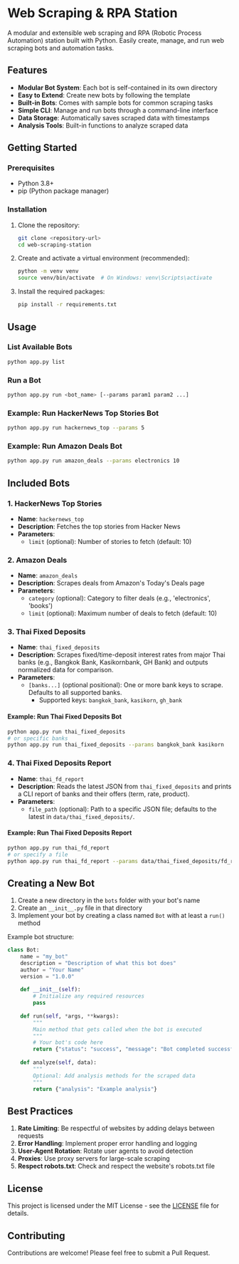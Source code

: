 # Web Scraping & RPA Station

A modular and extensible web scraping and RPA (Robotic Process Automation) station built with Python. Easily create, manage, and run web scraping bots and automation tasks.

## Features

- **Modular Bot System**: Each bot is self-contained in its own directory
- **Easy to Extend**: Create new bots by following the template
- **Built-in Bots**: Comes with sample bots for common scraping tasks
- **Simple CLI**: Manage and run bots through a command-line interface
- **Data Storage**: Automatically saves scraped data with timestamps
- **Analysis Tools**: Built-in functions to analyze scraped data

## Getting Started

### Prerequisites

- Python 3.8+
- pip (Python package manager)

### Installation

1. Clone the repository:
   ```bash
   git clone <repository-url>
   cd web-scraping-station
   ```

2. Create and activate a virtual environment (recommended):
   ```bash
   python -m venv venv
   source venv/bin/activate  # On Windows: venv\Scripts\activate
   ```

3. Install the required packages:
   ```bash
   pip install -r requirements.txt
   ```

## Usage

### List Available Bots

```bash
python app.py list
```

### Run a Bot

```bash
python app.py run <bot_name> [--params param1 param2 ...]
```

### Example: Run HackerNews Top Stories Bot

```bash
python app.py run hackernews_top --params 5
```

### Example: Run Amazon Deals Bot

```bash
python app.py run amazon_deals --params electronics 10
```

## Included Bots

### 1. HackerNews Top Stories
- **Name**: `hackernews_top`
- **Description**: Fetches the top stories from Hacker News
- **Parameters**: 
  - `limit` (optional): Number of stories to fetch (default: 10)

### 2. Amazon Deals
- **Name**: `amazon_deals`
- **Description**: Scrapes deals from Amazon's Today's Deals page
- **Parameters**:
  - `category` (optional): Category to filter deals (e.g., 'electronics', 'books')
  - `limit` (optional): Maximum number of deals to fetch (default: 10)

### 3. Thai Fixed Deposits
- **Name**: `thai_fixed_deposits`
- **Description**: Scrapes fixed/time-deposit interest rates from major Thai banks (e.g., Bangkok Bank, Kasikornbank, GH Bank) and outputs normalized data for comparison.
- **Parameters**:
  - `[banks...]` (optional positional): One or more bank keys to scrape. Defaults to all supported banks.
    - Supported keys: `bangkok_bank`, `kasikorn`, `gh_bank`

#### Example: Run Thai Fixed Deposits Bot

```bash
python app.py run thai_fixed_deposits
# or specific banks
python app.py run thai_fixed_deposits --params bangkok_bank kasikorn
```

### 4. Thai Fixed Deposits Report
- **Name**: `thai_fd_report`
- **Description**: Reads the latest JSON from `thai_fixed_deposits` and prints a CLI report of banks and their offers (term, rate, product).
- **Parameters**:
  - `file_path` (optional): Path to a specific JSON file; defaults to the latest in `data/thai_fixed_deposits/`.

#### Example: Run Thai Fixed Deposits Report

```bash
python app.py run thai_fd_report
# or specify a file
python app.py run thai_fd_report --params data/thai_fixed_deposits/fd_rates_YYYYMMDD_HHMMSS.json
```

## Creating a New Bot

1. Create a new directory in the `bots` folder with your bot's name
2. Create an `__init__.py` file in that directory
3. Implement your bot by creating a class named `Bot` with at least a `run()` method

Example bot structure:

```python
class Bot:
    name = "my_bot"
    description = "Description of what this bot does"
    author = "Your Name"
    version = "1.0.0"
    
    def __init__(self):
        # Initialize any required resources
        pass
        
    def run(self, *args, **kwargs):
        """
        Main method that gets called when the bot is executed
        """
        # Your bot's code here
        return {"status": "success", "message": "Bot completed successfully"}
        
    def analyze(self, data):
        """
        Optional: Add analysis methods for the scraped data
        """
        return {"analysis": "Example analysis"}
```

## Best Practices

1. **Rate Limiting**: Be respectful of websites by adding delays between requests
2. **Error Handling**: Implement proper error handling and logging
3. **User-Agent Rotation**: Rotate user agents to avoid detection
4. **Proxies**: Use proxy servers for large-scale scraping
5. **Respect robots.txt**: Check and respect the website's robots.txt file

## License

This project is licensed under the MIT License - see the [LICENSE](LICENSE) file for details.

## Contributing

Contributions are welcome! Please feel free to submit a Pull Request.
